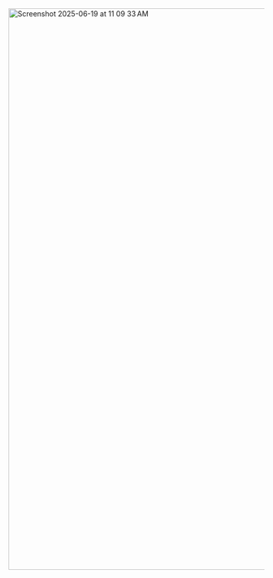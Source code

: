 <img width="1105" alt="Screenshot 2025-06-19 at 11 09 33 AM" src="https://github.com/user-attachments/assets/27a93aaa-8dbf-4fa4-9c30-76ceacb43fff" />
